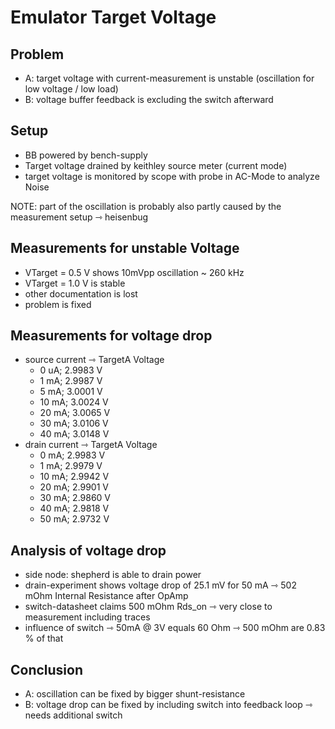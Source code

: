 # Emulator Target Voltage

## Problem

- A: target voltage with current-measurement is unstable (oscillation for low voltage / low load)
- B: voltage buffer feedback is excluding the switch afterward

## Setup

- BB powered by bench-supply
- Target voltage drained by keithley source meter (current mode)
- target voltage is monitored by scope with probe in AC-Mode to analyze Noise

NOTE: part of the oscillation is probably also partly caused by the measurement setup ⇾ heisenbug

## Measurements for unstable Voltage

- VTarget = 0.5 V shows 10mVpp oscillation ~ 260 kHz
- VTarget = 1.0 V is stable
- other documentation is lost
- problem is fixed

## Measurements for voltage drop

- source current ⇾ TargetA Voltage
    - 0  uA; 2.9983 V
    - 1  mA; 2.9987 V
    - 5  mA; 3.0001 V
    - 10 mA; 3.0024 V
    - 20 mA; 3.0065 V
    - 30 mA; 3.0106 V
    - 40 mA; 3.0148 V
- drain current ⇾ TargetA Voltage
    - 0  mA; 2.9983 V
    - 1  mA; 2.9979 V
    - 10 mA; 2.9942 V
    - 20 mA; 2.9901 V
    - 30 mA; 2.9860 V
    - 40 mA; 2.9818 V
    - 50 mA; 2.9732 V

## Analysis of voltage drop

- side node: shepherd is able to drain power
- drain-experiment shows voltage drop of 25.1 mV for 50 mA ⇾ 502 mOhm Internal Resistance after OpAmp
- switch-datasheet claims 500 mOhm Rds_on ⇾ very close to measurement including traces
- influence of switch ⇾ 50mA @ 3V equals 60 Ohm ⇾ 500 mOhm are 0.83 % of that

## Conclusion

- A: oscillation can be fixed by bigger shunt-resistance
- B: voltage drop can be fixed by including switch into feedback loop ⇾ needs additional switch
